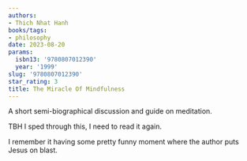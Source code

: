```yaml
---
authors:
- Thich Nhat Hanh
books/tags:
- philosophy
date: 2023-08-20
params:
  isbn13: '9780807012390'
  year: '1999'
slug: '9780807012390'
star_rating: 3
title: The Miracle Of Mindfulness
---
```


A short semi-biographical discussion and guide on meditation.

TBH I sped through this, I need to read it again.

I remember it having some pretty funny moment where the author puts Jesus on blast.

<!--more-->